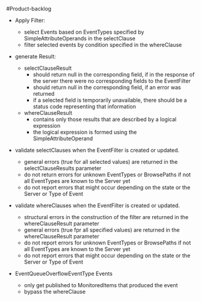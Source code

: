 #Product-backlog

- Apply Filter:
    - select Events based on EventTypes specified by SimpleAttributeOperands in the selectClause
    - filter selected events by condition specified in the whereClause

- generate Result:
    - selectClauseResult
      - should return null in the corresponding field, if in the response of the server there were no corresponding fields to the EventFilter
      - should return null in the corresponding field, if an error was returned
      - if a selected field is temporarily unavailable, there should be a status code representing that information
    - whereClauseResult
      - contains only those results that are described by a logical expression
      - the logical expression is formed using the SimpleAttributeOperand

- validate selectClauses when the EventFilter is created or updated. 
    - general errors (true for all selected values) are returned in the selectClauseResults parameter
    - do not return errors for unknown EventTypes or BrowsePaths if not all EventTypes are known to the Server yet
    - do not report errors that might occur depending on the state or the Server or Type of Event

- validate whereClauses when the EventFilter is created or updated. 
    - structural errors in the construction of the filter are returned in the whereClauseResult parameter
    - general errors (true fpr all specified values) are returned in the whereClauseResult parameter
    - do not report errors for unknown EventTypes or BrowsePaths if not all EventTypes are known to the Server yet
    - do not report errors that might occur depending on the state or the Server or Type of Event

- EventQueueOverflowEventType Events
    - only get published to MonitoredItems that produced the event
    - bypass the whereClause
    
